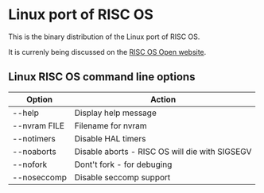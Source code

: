 # Linux port of RISC OS

This is the binary distribution of the Linux port of RISC OS.

It is currenly being discussed on the [RISC OS Open website](https://www.riscosopen.org/forum/forums/3/topics/9068).

## Linux RISC OS command line options

| Option       | Action                                          |
| ---          | ---                                             |
| --help       | Display help message                            |
| --nvram FILE | Filename for nvram                              |
| --notimers   | Disable HAL timers                              |
| --noaborts   | Disable aborts - RISC OS will die with SIGSEGV  |
| --nofork     | Dont't fork - for debuging                      |
| --noseccomp  | Disable seccomp support                         |
